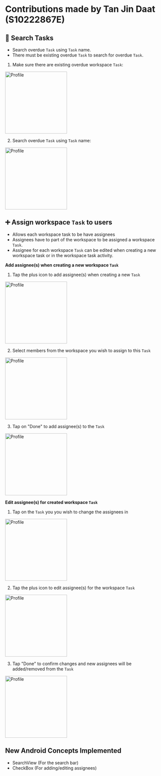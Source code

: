 # Contributions made by Tan Jin Daat (S10222867E)

## :mag_right: Search Tasks
- Search overdue `Task` using `Task` name.
- There must be existing overdue `Task` to search for overdue `Task`.

1. Make sure there are existing overdue workspace `Task`:
<img src="Freeflow/assets/screenshots/overdue_tasks_JinDaat.png" alt="Profile" width="200">

2. Search overdue `Task` using `Task` name:
<img src="Freeflow/assets/screenshots/search_overdue_tasks_JinDaat.png" alt="Profile" width="200">

## :heavy_plus_sign: Assign workspace `Task` to users
- Allows each workspace task to be have assignees
- Assignees have to part of the workspace to be assigned a workspace `Task`.
- Assignee for each workspace `Task` can be edited when creating a new workspace task or in the workspace task activity.

**Add assignee(s) when creating a new workspace `Task`**

1. Tap the plus icon to add assignee(s) when creating a new `Task`
<img src="assets/screenshots/new_task_JinDaat.png" alt="Profile" width="200">

2. Select members from the workspace you wish to assign to this `Task`
<img src="assets/screenshots/manage_assignee_JinDaat.png" alt="Profile" width="200">

3. Tap on "Done" to add assignee(s) to the `Task`
<img src="assets/screenshots/new_task_assignee_JinDaat.png" alt="Profile" width="200">

**Edit assignee(s) for created workspace `Task`**

1. Tap on the `Task` you you wish to change the assignees in
<img src="assets/screenshots/select_tasks_JinDaat.png" alt="Profile" width="200">

2. Tap the plus icon to edit assignee(s) for the workspace `Task`
<img src="assets/screenshots/edit_assignee_JinDaat.png" alt="Profile" width="200">

3. Tap "Done" to confirm changes and new assignees will be added/removed from the `Task`
<img src="assets/screenshots/confirm_edit_assignee_JinDaat.png" alt="Profile" width="200">

## New Android Concepts Implemented
- SearchView (For the search bar)
- CheckBox (For adding/editing assignees)
